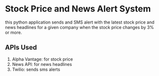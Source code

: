 # Stock Price and News Alert System

this python application sends and SMS alert with the latest stock price and news headlines for a given company when the stock price changes by 3% or more.


## APIs Used
1. Alpha Vantage: for stock price
2. News API: for news headlines
3. Twilio: sends sms alerts
